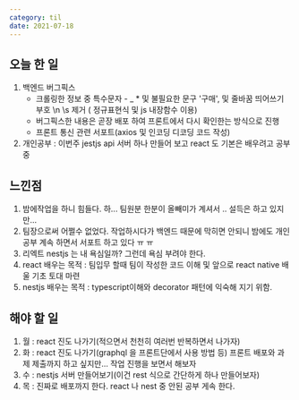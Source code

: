 ```yaml
---
category: til
date: 2021-07-18
---
```


## 오늘 한 일

1. 백엔드 버그픽스
   - 크롤링한 정보 중 특수문자 - \_ \* 및 불필요한 문구 '구매', 및 줄바꿈 띄어쓰기 부호 \n \s 제거 ( 정규표현식 및 js 내장함수 이용)
   - 버그픽스한 내용은 곧장 배포 하여 프론트에서 다시 확인한는 방식으로 진행
   - 프론트 통신 관련 서포트(axios 및 인코딩 디코딩 코드 작성)
2. 개인공부 : 이번주 jestjs api 서버 하나 만들어 보고 react 도 기본은 배우려고 공부중

## 느낀점

1. 밤에작업을 하니 힘들다. 하... 팀원분 한분이 올빼미가 계셔서 .. 설득은 하고 있지만...
2. 팀장으로써 어쩔수 없었다. 작업하시다가 백엔드 때문에 막히면 안되니 밤에도 개인공부 계속 하면서 서포트 하고 있다 ㅠ ㅠ
3. 리엑트 nestjs 는 내 욕심일까? 그런데 욕심 부려야 한다.
4. react 배우는 목적 : 팀입무 할때 팀이 작성한 코드 이해 및 앞으로 react native 배울 기초 토대 마련
5. nestjs 배우는 목적 : typescript이해와 decorator 패턴에 익숙해 지기 위함.

## 해야 할 일

1. 월 : react 진도 나가기(적으면서 천천히 여러번 반복하면서 나가자)
2. 화 : react 진도 나가기(graphql 을 프론트단에서 사용 방법 등) 프론트 배포와 과제 제출까지 하고 싶지만... 작업 진행을 보면서 해보자
3. 수 : nestjs 서버 만들어보기(이건 rest 식으로 간단하게 하나 만들어보자)
4. 목 : 진짜로 배포까지 한다. react 나 nest 중 안된 공부 게속 한다.
